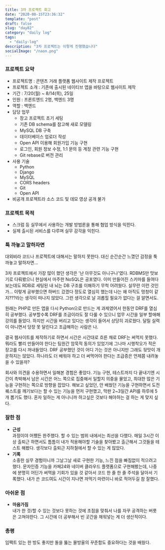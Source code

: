 ```yaml
---
title: 3차 프로젝트 회고
date: "2020-08-15T23:36:32"
template: "post"
draft: false
slug: "day82"
category: "daily log"
tags:
  - "daily-log"
description: "3차 프로젝트는 이렇게 진행했습니다"
socialImage: "/naon.png"
---
```


### 프로젝트 요약
- 프로젝트명 : 콘텐츠 거래 플랫폼 웹사이트 제작 프로젝트
- 프로젝트 소개 : 기존에 출시된 네이티브 앱을 바탕으로 웹사이트 제작
- 기간 : 7/20(월) ~ 8/14(목), 25일
- 인원 : 프론트엔드 2명, 백엔드 3명
- 역할 : 백엔드
- 담당 업무
  - 장고 프로젝트 초기 세팅
  - 기존 DB schema를 참고해 새로 모델링
  - MySQL DB 구축
  - 데이터베이스 업로더 작성
  - Open API 이용해 회원가입 기능 구현
  - 로그인, 회원 정보 수정, 1:1 문의 등 계정 관련 기능 구현
  - Git rebase로 버전 관리
- 사용 기술
  - Python
  - Django
  - MySQL
  - CORS headers
  - Git
  - Open API
- 비공개 프로젝트라 소스 코드 및 데모 영상 공개 불가

### 프로젝트 목적
- 스크럼 등 실무에서 사용하는 개발 방법론을 통해 협업 방식을 익힌다.
- 실제 출시된 서비스를 다루며 실무 감각을 익힌다.

### 툭 까놓고 말하자면
대외비라 코드나 프로젝트에 대해서는 말하지 못한다. 대신 순간순간 느꼈던 감정을 툭 까놓고 말하자면...

3차 프로젝트에서 가장 많이 했던 생각은 '난 아무것도 아니구나'였다. RDBMS만 맛보기로 다뤄봤으니 현실에서 마주한 NoSQL은 공포였다. 이미 만들어진 스키마를 들여다보는데도 RDB로 세팅된 내 뇌는 DB 구조를 이해하기 무척 어려웠다. 실무란 이런 것인가... 이렇게 공부했으면 하버드 갔겠다 정도로 열심히 했는데 나는 왜 아직도 멍청이 같지???라는 생각이 떠나지 않았다. 그런 생각으로 날 괴롭힐 필요가 없다는 걸 알면서도.

원래는 PHP로 만든 앱을 다시 Python으로 만드는 게 과제였어서 한동안 DRF를 열심히 공부했다. 공부할수록 DRF를 조금이라도 잘 다룰 수 있으니 업무 시간을 일부 할애해 강의를 들었다. 하지만 시간을 버리고 있다는 생각이 들어서 상당히 괴로웠다. 달릴 실력이 아니면서 당장 못 달린다고 조급해하는 사람은 나.

결국 웹사이트를 제작하기로 하면서 시간은 시간대로 흐른 채로 DRF는 써먹지 못했다. 뭐라도 빨리 만들어야 한다는 팀원간 암묵적 동의가 있었기에 그나마 시행착오가 적은 장고를 다시 꺼내들었다. DRF 공부했던 것이 어디 가는 것은 아니지만 그래도 뒷맛이 개운하지는 않았다. 하나라도 더 배워야 하고 더 써먹어야 한다는 조급증은 언제쯤 내려놓을 수 있을까?

회사와 의견을 수용하면서 일해본 경험은 좋았다. 기능 구현, 테스트까지 다 끝내기엔 시간이 촉박해서 남은 시간은 어느 쪽으로 집중해서 일할지 의중을 물었고, 최대한 많은 기능을 구현하는 쪽으로 방향을 잡았다. 해보고 싶었던, 안 배웠던 기능을 구현하면서 도전 퀘스트를 깨기보다는 할 수 있는 기능을 먼저 구현했고, 막판 2~3일간 API를 하루에 5개 뽑기도 했다. 혼자 일하는 게 아니니까 하고싶은 것보다 해야하는 걸 하는 게 맞지 싶다.

### 잘한 점
- **근성**<br>
과정이야 어쨌든 완주했다. 할 수 있는 범위 내에서는 최선을 다했다. 매일 3시간 이상 출퇴근 하면서도 틈틈이 내가 적용해야할 기술을 찾아봤고 출근해서 그것들을 테스트 해봤다. 생각보다 출퇴근 지하철에서 할 수 있는 게 많았다.
- **기록**<br>
소중한 실무 경험이니까 그날그날 새로 구현한 기능, 느낀 점을 빠짐없이 적으려고 했다. 문자인증 기능을 카페24와 네이버 클라우드 플랫폼으로 구현해봤는데, 나중에 분명히 어딘가 써먹을 기회가 있을 것 같아서 코드 한 줄 한 줄 주석을 달아서 기록했다. 내가 쓴 코드여도 시간이 지나면 까먹기 마련이니 바로 적어두길 참 잘했다.

### 아쉬운 점
- **마음가짐**<br>
내가 한 것/할 수 있는 것보다 못하는 것에 초점을 맞춰서 나를 자꾸 공격하는 버릇은 고쳐야한다. 그 시간에 더 공부해서 빈 곳간을 채워넣는 게 더 생산적이다.

### 총평
임팩트 있는 한 방도 좋지만 돌을 뚫는 물방울의 꾸준함도 중요하다는 것을 배웠다.